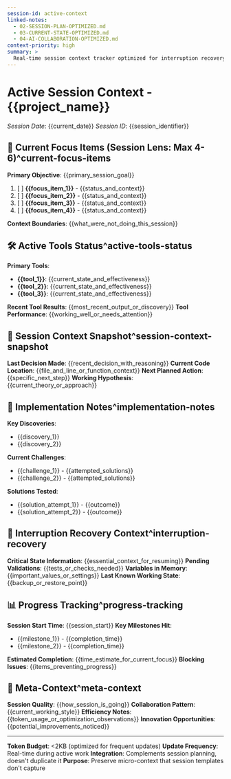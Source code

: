 ```yaml
---
session-id: active-context
linked-notes:
  - 02-SESSION-PLAN-OPTIMIZED.md
  - 03-CURRENT-STATE-OPTIMIZED.md
  - 04-AI-COLLABORATION-OPTIMIZED.md
context-priority: high
summary: >
  Real-time session context tracker optimized for interruption recovery and micro-decision preservation while maintaining session lens methodology and token efficiency.
---
```


# Active Session Context - {{project_name}}
*Session Date*: {{current_date}}
*Session ID*: {{session_identifier}}

<!-- AI CUSTOMIZATION TRIGGER: Configure real-time context tracking optimized for interruption recovery while maintaining session lens methodology (4-6 items). Set up micro-decision documentation and tool state preservation for seamless context restoration. -->

## 🎯 Current Focus Items (Session Lens: Max 4-6)^current-focus-items
**Primary Objective**: {{primary_session_goal}}

1. [ ] **{{focus_item_1}}** - {{status_and_context}}
2. [ ] **{{focus_item_2}}** - {{status_and_context}}
3. [ ] **{{focus_item_3}}** - {{status_and_context}}
4. [ ] **{{focus_item_4}}** - {{status_and_context}}

**Context Boundaries**: {{what_were_not_doing_this_session}}

## 🛠️ Active Tools Status^active-tools-status
**Primary Tools**: 
- **{{tool_1}}**: {{current_state_and_effectiveness}}
- **{{tool_2}}**: {{current_state_and_effectiveness}}
- **{{tool_3}}**: {{current_state_and_effectiveness}}

**Recent Tool Results**: {{most_recent_output_or_discovery}}
**Tool Performance**: {{working_well_or_needs_attention}}

## 🧠 Session Context Snapshot^session-context-snapshot
**Last Decision Made**: {{recent_decision_with_reasoning}}
**Current Code Location**: {{file_and_line_or_function_context}}
**Next Planned Action**: {{specific_next_step}}
**Working Hypothesis**: {{current_theory_or_approach}}

## 📝 Implementation Notes^implementation-notes
**Key Discoveries**: 
- {{discovery_1}}
- {{discovery_2}}

**Current Challenges**: 
- {{challenge_1}} - {{attempted_solutions}}
- {{challenge_2}} - {{attempted_solutions}}

**Solutions Tested**: 
- {{solution_attempt_1}} - {{outcome}}
- {{solution_attempt_2}} - {{outcome}}

## 🔄 Interruption Recovery Context^interruption-recovery
**Critical State Information**: {{essential_context_for_resuming}}
**Pending Validations**: {{tests_or_checks_needed}}
**Variables in Memory**: {{important_values_or_settings}}
**Last Known Working State**: {{backup_or_restore_point}}

## 📊 Progress Tracking^progress-tracking
**Session Start Time**: {{session_start}}
**Key Milestones Hit**: 
- {{milestone_1}} - {{completion_time}}
- {{milestone_2}} - {{completion_time}}

**Estimated Completion**: {{time_estimate_for_current_focus}}
**Blocking Issues**: {{items_preventing_progress}}

## 🎪 Meta-Context^meta-context
**Session Quality**: {{how_session_is_going}}
**Collaboration Pattern**: {{current_working_style}}
**Efficiency Notes**: {{token_usage_or_optimization_observations}}
**Innovation Opportunities**: {{potential_improvements_noticed}}

---
**Token Budget**: <2KB (optimized for frequent updates)
**Update Frequency**: Real-time during active work
**Integration**: Complements session planning, doesn't duplicate it
**Purpose**: Preserve micro-context that session templates don't capture